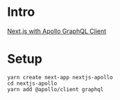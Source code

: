 # Intro

[Next.js with Apollo GraphQL Client](https://blog.logrocket.com/why-use-next-js-apollo/)

# Setup

```
yarn create next-app nextjs-apollo
cd nextjs-apollo
yarn add @apollo/client graphql 
```